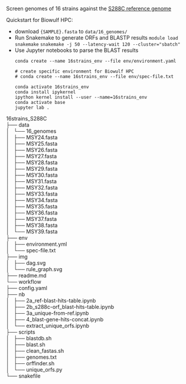 Screen genomes of 16 strains against the [S288C reference genome](http://sgd-archive.yeastgenome.org/sequence/S288C_reference)

Quickstart for Biowulf HPC:
- download `{SAMPLE}.fasta` to `data/16_genomes/`
- Run Snakemake to generate ORFs and BLASTP results
  `module load snakemake`
  `snakemake -j 50 --latency-wait 120 --cluster="sbatch"`
- Use Jupyter notebooks to parse the BLAST results
  ```
  conda create --name 16strains_env --file env/environment.yaml

  # create specific environment for Biowulf HPC
  # conda create --name 16strains_env --file env/spec-file.txt

  conda activate 16strains_env
  conda install ipykernel
  ipython kernel install --user --name=16strains_env
  conda activate base
  jupyter lab .
  ```

16strains_S288C  
├── data  
│   └── 16_genomes  
│       ├── MSY24.fasta  
│       ├── MSY25.fasta  
│       ├── MSY26.fasta  
│       ├── MSY27.fasta  
│       ├── MSY28.fasta  
│       ├── MSY29.fasta  
│       ├── MSY30.fasta  
│       ├── MSY31.fasta  
│       ├── MSY32.fasta  
│       ├── MSY33.fasta  
│       ├── MSY34.fasta  
│       ├── MSY35.fasta  
│       ├── MSY36.fasta  
│       ├── MSY37.fasta  
│       ├── MSY38.fasta  
│       └── MSY39.fasta  
├── env  
│   ├── environment.yml  
│   └── spec-file.txt  
├── img  
│   ├── dag.svg  
│   └── rule_graph.svg  
├── readme.md  
└── workflow  
    ├── config.yaml  
    ├── nb  
    │   ├── 2a_ref-blast-hits-table.ipynb  
    │   ├── 2b_s288c-orf_blast-hits-table.ipynb  
    │   ├── 3a_unique-from-ref.ipynb  
    │   ├── 4_blast-gene-hits-concat.ipynb  
    │   └── extract_unique_orfs.ipynb  
    ├── scripts  
    │   ├── blastdb.sh  
    │   ├── blast.sh  
    │   ├── clean_fastas.sh  
    │   ├── genomes.txt  
    │   ├── orffinder.sh  
    │   └── unique_orfs.py  
    └── snakefile  
